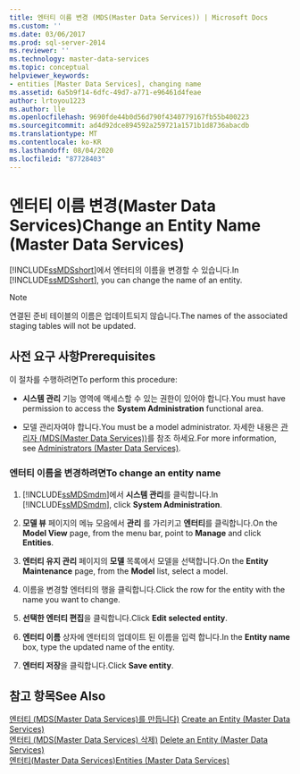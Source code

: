 ```yaml
---
title: 엔터티 이름 변경 (MDS(Master Data Services)) | Microsoft Docs
ms.custom: ''
ms.date: 03/06/2017
ms.prod: sql-server-2014
ms.reviewer: ''
ms.technology: master-data-services
ms.topic: conceptual
helpviewer_keywords:
- entities [Master Data Services], changing name
ms.assetid: 6a5b9f14-6dfc-49d7-a771-e96461d4feae
author: lrtoyou1223
ms.author: lle
ms.openlocfilehash: 9690fde44b0d56d790f4340779167fb55b400223
ms.sourcegitcommit: ad4d92dce894592a259721a1571b1d8736abacdb
ms.translationtype: MT
ms.contentlocale: ko-KR
ms.lasthandoff: 08/04/2020
ms.locfileid: "87728403"
---
```

# <a name="change-an-entity-name-master-data-services"></a><span data-ttu-id="3ae4d-102">엔터티 이름 변경(Master Data Services)</span><span class="sxs-lookup"><span data-stu-id="3ae4d-102">Change an Entity Name (Master Data Services)</span></span>
  <span data-ttu-id="3ae4d-103">[!INCLUDE[ssMDSshort](../includes/ssmdsshort-md.md)]에서 엔터티의 이름을 변경할 수 있습니다.</span><span class="sxs-lookup"><span data-stu-id="3ae4d-103">In [!INCLUDE[ssMDSshort](../includes/ssmdsshort-md.md)], you can change the name of an entity.</span></span>  
  
> [!NOTE]  
>  <span data-ttu-id="3ae4d-104">연결된 준비 테이블의 이름은 업데이트되지 않습니다.</span><span class="sxs-lookup"><span data-stu-id="3ae4d-104">The names of the associated staging tables will not be updated.</span></span>  
  
## <a name="prerequisites"></a><span data-ttu-id="3ae4d-105">사전 요구 사항</span><span class="sxs-lookup"><span data-stu-id="3ae4d-105">Prerequisites</span></span>  
 <span data-ttu-id="3ae4d-106">이 절차를 수행하려면</span><span class="sxs-lookup"><span data-stu-id="3ae4d-106">To perform this procedure:</span></span>  
  
-   <span data-ttu-id="3ae4d-107">**시스템 관리** 기능 영역에 액세스할 수 있는 권한이 있어야 합니다.</span><span class="sxs-lookup"><span data-stu-id="3ae4d-107">You must have permission to access the **System Administration** functional area.</span></span>  
  
-   <span data-ttu-id="3ae4d-108">모델 관리자여야 합니다.</span><span class="sxs-lookup"><span data-stu-id="3ae4d-108">You must be a model administrator.</span></span> <span data-ttu-id="3ae4d-109">자세한 내용은 [관리자 &#40;MDS(Master Data Services)&#41;](administrators-master-data-services.md)를 참조 하세요.</span><span class="sxs-lookup"><span data-stu-id="3ae4d-109">For more information, see [Administrators &#40;Master Data Services&#41;](administrators-master-data-services.md).</span></span>  
  
### <a name="to-change-an-entity-name"></a><span data-ttu-id="3ae4d-110">엔터티 이름을 변경하려면</span><span class="sxs-lookup"><span data-stu-id="3ae4d-110">To change an entity name</span></span>  
  
1.  <span data-ttu-id="3ae4d-111">[!INCLUDE[ssMDSmdm](../includes/ssmdsmdm-md.md)]에서 **시스템 관리**를 클릭합니다.</span><span class="sxs-lookup"><span data-stu-id="3ae4d-111">In [!INCLUDE[ssMDSmdm](../includes/ssmdsmdm-md.md)], click **System Administration**.</span></span>  
  
2.  <span data-ttu-id="3ae4d-112">**모델 뷰** 페이지의 메뉴 모음에서 **관리** 를 가리키고 **엔터티**를 클릭합니다.</span><span class="sxs-lookup"><span data-stu-id="3ae4d-112">On the **Model View** page, from the menu bar, point to **Manage** and click **Entities**.</span></span>  
  
3.  <span data-ttu-id="3ae4d-113">**엔터티 유지 관리** 페이지의 **모델** 목록에서 모델을 선택합니다.</span><span class="sxs-lookup"><span data-stu-id="3ae4d-113">On the **Entity Maintenance** page, from the **Model** list, select a model.</span></span>  
  
4.  <span data-ttu-id="3ae4d-114">이름을 변경할 엔터티의 행을 클릭합니다.</span><span class="sxs-lookup"><span data-stu-id="3ae4d-114">Click the row for the entity with the name you want to change.</span></span>  
  
5.  <span data-ttu-id="3ae4d-115">**선택한 엔터티 편집**을 클릭합니다.</span><span class="sxs-lookup"><span data-stu-id="3ae4d-115">Click **Edit selected entity**.</span></span>  
  
6.  <span data-ttu-id="3ae4d-116">**엔터티 이름** 상자에 엔터티의 업데이트 된 이름을 입력 합니다.</span><span class="sxs-lookup"><span data-stu-id="3ae4d-116">In the **Entity name** box, type the updated name of the entity.</span></span>  
  
7.  <span data-ttu-id="3ae4d-117">**엔터티 저장**을 클릭합니다.</span><span class="sxs-lookup"><span data-stu-id="3ae4d-117">Click **Save entity**.</span></span>  
  
## <a name="see-also"></a><span data-ttu-id="3ae4d-118">참고 항목</span><span class="sxs-lookup"><span data-stu-id="3ae4d-118">See Also</span></span>  
 <span data-ttu-id="3ae4d-119">[엔터티 &#40;MDS(Master Data Services)를 만듭니다&#41;](create-an-entity-master-data-services.md) </span><span class="sxs-lookup"><span data-stu-id="3ae4d-119">[Create an Entity &#40;Master Data Services&#41;](create-an-entity-master-data-services.md) </span></span>  
 <span data-ttu-id="3ae4d-120">[엔터티 &#40;MDS(Master Data Services) 삭제&#41;](delete-an-entity-master-data-services.md) </span><span class="sxs-lookup"><span data-stu-id="3ae4d-120">[Delete an Entity &#40;Master Data Services&#41;](delete-an-entity-master-data-services.md) </span></span>  
 [<span data-ttu-id="3ae4d-121">엔터티&#40;Master Data Services&#41;</span><span class="sxs-lookup"><span data-stu-id="3ae4d-121">Entities &#40;Master Data Services&#41;</span></span>](entities-master-data-services.md)  
  
  
